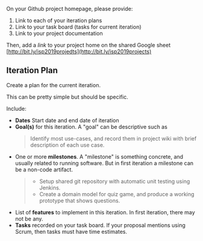 
On your Github project homepage, please provide:

1. Link to each of your iteration plans
2. Link to your task board (tasks for current iteration)
3. Link to your project documentation

Then, add a *link* to your project home on the shared Google sheet [http://bit.ly/isp2019projedts](http://bit.ly/isp2019projects)

## Iteration Plan

Create a plan for the current iteration.

This can be pretty simple but should be specific.

Include:

* **Dates** Start date and end date of iteration
* **Goal(s)** for this iteration.  A "goal" can be descriptive such as
  > Identify most use-cases, and record them in project wiki with brief description of each use case.    
* One or more **milestones**. A "milestone" is something concrete, and usually related to running software.  But in first iteration a milestone can be a non-code artifact.
  > * Setup shared git repository with automatic unit testing using Jenkins.    
  > * Create a domain model for quiz game, and produce a working prototype that shows questions.    
* List of **features** to implement in this iteration. In first iteration, there may not be any.
* **Tasks** recorded on your task board.  If your proposal mentions using Scrum, then tasks must have time estimates.
